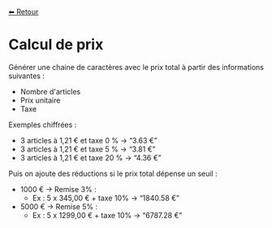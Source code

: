 [⬅ Retour](./README.md)

# Calcul de prix

Générer une chaine de caractères avec le prix total à partir des informations suivantes :

- Nombre d'articles
- Prix unitaire
- Taxe

Exemples chiffrées :

- 3 articles à 1,21 € et taxe 0 % → “3.63 €”
- 3 articles à 1,21 € et taxe 5 % → “3.81 €”
- 3 articles à 1,21 € et taxe 20 % → “4.36 €”

Puis on ajoute des réductions si le prix total dépense un seuil :

- 1000 € → Remise 3% :
    - Ex : 5 x 345,00 € + taxe 10% → “1840.58 €”
- 5000 € → Remise 5% :
    - Ex : 5 x 1299,00 € + taxe 10% → “6787.28 €”

